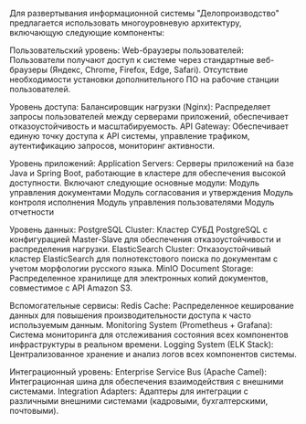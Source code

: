 Для развертывания информационной системы "Делопроизводство" предлагается использовать многоуровневую архитектуру, включающую следующие компоненты:


Пользовательский уровень:
Web-браузеры пользователей: Пользователи получают доступ к системе через стандартные веб-браузеры (Яндекс, Chrome, Firefox, Edge, Safari). Отсутствие необходимости установки дополнительного ПО на рабочие станции пользователей.

Уровень доступа:
Балансировщик нагрузки (Nginx): Распределяет запросы пользователей между серверами приложений, обеспечивает отказоустойчивость и масштабируемость.
API Gateway: Обеспечивает единую точку доступа к API системы, управление трафиком, аутентификацию запросов, мониторинг активности.

Уровень приложений:
Application Servers: Серверы приложений на базе Java и Spring Boot, работающие в кластере для обеспечения высокой доступности. Включают следующие основные модули:
Модуль управления документами
Модуль согласования и утверждения
Модуль контроля исполнения
Модуль управления пользователями
Модуль отчетности

Уровень данных:
PostgreSQL Cluster: Кластер СУБД PostgreSQL с конфигурацией Master-Slave для обеспечения отказоустойчивости и распределения нагрузки.
ElasticSearch Cluster: Отказоустойчивый кластер ElasticSearch для полнотекстового поиска по документам с учетом морфологии русского языка.
MinIO Document Storage: Распределенное хранилище для электронных копий документов, совместимое с API Amazon S3.

Вспомогательные сервисы:
Redis Cache: Распределенное кеширование данных для повышения производительности доступа к часто используемым данным.
Monitoring System (Prometheus + Grafana): Система мониторинга для отслеживания состояния всех компонентов инфраструктуры в реальном времени.
Logging System (ELK Stack): Централизованное хранение и анализ логов всех компонентов системы.

Интеграционный уровень:
Enterprise Service Bus (Apache Camel): Интеграционная шина для обеспечения взаимодействия с внешними системами.
Integration Adapters: Адаптеры для интеграции с различными внешними системами (кадровыми, бухгалтерскими, почтовыми).

